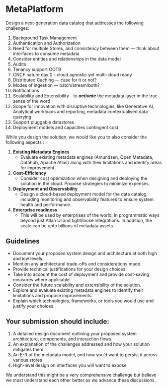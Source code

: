 # MetaPlatform

Design a next-generation data catalog that addresses the following challenges:

1. Background Task Management
2. Authentication and Authorization
3. Need for multiple Stores, and consistency between them — think about interfaces to consume metadata
4. Consider entities and relationships in the data model
5. Audits
6. Tenancy support OOTB
7. CNCF nature day 0 - cloud agnostic yet multi-cloud ready
8. Distributed Caching — case for it or not?
9. Modes of ingestion — batch/stream/both?
10. Notifications
11. Scalability and Extensibility - to ***activate*** the metadata layer in the true sense of the word
12. Scope for innovation with disruptive technologies, like Generative AI, Analytical workloads and reporting, metadata contextualised data querying
13. Support pluggable datastores
14. Deployment models and capacities contingent cost

While you design the solution, we would like you to also consider the following aspects : 

1. **Existing Metadata Engines**
    - Evaluate existing metadata engines (Amundsen, Open Metadata, Datahub, Apache Atlas) along with their limitations and identify areas for improvement.
2. **Cost-Efficiency**
    - Consider cost optimization when designing and deploying the solution in the cloud. Propose strategies to minimize expenses.
3. **Deployment and Observability**
    - Design a cloud-based deployment model for the data catalog, including monitoring and observability features to ensure system health and performance.
4. **Enterprise readiness**
    - This will be used by enterprises of the world, in programmatic ways beyond just Atlan UI and tight/loose integrations. In addition, the scale can be upto billions of metadata assets


## Guidelines

- Document your proposed system design and architecture at both high and low levels.
- Mention any architectural trade-offs and considerations made.
- Provide technical justifications for your design choices.
- Take into account the cost of deployment and provide cost-saving measures where applicable.
- Consider the future scalability and extensibility of the solution.
- Explore and evaluate existing metadata engines to identify their limitations and propose improvements.
- Explain which technologies, frameworks, or tools you would use and justify your choices.

## Your submission should include:

1. A detailed design document outlining your proposed system architecture, components, and interaction flows.
2. An explanation of the challenges addressed and how your solution mitigates them.
3. An E-R of the metadata model, and how you’d want to persist it across various stores
4. High-level design on interfaces you will want to expose

We understand this might be a very comprehensive challenge but believe we must understand each other better as we advance these discussions.
